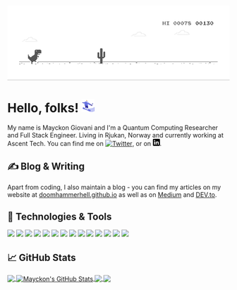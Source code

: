 
[![Header](./dino.gif "Header")](https://doomhammerhell.github.io/)

# Hello, folks! <img src="https://raw.githubusercontent.com/doomhammerhell/doomhammerhell/main/source.gif" width="30px">

My name is Mayckon Giovani and I'm a Quantum Computing Researcher and Full Stack Engineer. Living in Rjukan, Norway and currently working at Ascent Tech. You can find me on [![Twitter][1.2]][1],  or on [![LinkedIn][3.2]][3].

## &#x270d; Blog & Writing

Apart from coding, I also maintain a blog - you can find my articles on my website at [doomhammerhell.github.io](https://doomhammerhell.github.io/) as well as on [Medium](https://medium.com/@mayckongiovani) and [DEV.to](https://dev.to/mayckongiovani).

## 🔧 Technologies & Tools
![](https://img.shields.io/badge/Code-Python-informational?style=for-the-badge&logo=python&logoColor=white&color=3776AB)
![](https://img.shields.io/badge/Code-JavaScript-informational?style=for-the-badge&logo=javascript&logoColor=white&color=F7DF1E)
![](https://img.shields.io/badge/Code-C++-informational?style=for-the-badge&logo=cplusplus&logoColor=white&color=00599C)
![](https://img.shields.io/badge/Code-Dart-informational?style=for-the-badge&logo=dart&logoColor=white&color=0175C2)
![](https://img.shields.io/badge/Code-Haskell-informational?style=for-the-badge&logo=haskell&logoColor=white&color=5D4F85)
![](https://img.shields.io/badge/Shell-Bash-informational?style=for-the-badge&logo=gnu-bash&logoColor=white&color=4EAA25)
![](https://img.shields.io/badge/OS-ArchLinux-informational?style=for-the-badge&logo=archlinux&logoColor=white&color=1793D1)
![](https://img.shields.io/badge/OS-AlpineLinux-informational?style=for-the-badge&logo=alpinelinux&logoColor=white&color=0D597F)
![](https://img.shields.io/badge/Tools-PostgreSQL-informational?style=flat&logo=postgresql&logoColor=white&color=2bbc8a)
![](https://img.shields.io/badge/Tools-PostgreSQL-informational?style=flat&logo=postgresql&logoColor=white&color=2bbc8a)
![](https://img.shields.io/badge/Tools-Docker-informational?style=flat&logo=docker&logoColor=white&color=2bbc8a)
![](https://img.shields.io/badge/Tools-Kubernetes-informational?style=flat&logo=kubernetes&logoColor=white&color=2bbc8a)
![](https://img.shields.io/badge/Tools-Red_Hat_OpenShift-informational?style=flat&logo=red-hat-open-shift&logoColor=white&color=2bbc8a)
![](https://img.shields.io/badge/Cloud-Digital_Ocean-informational?style=flat&logo=digitalocean&logoColor=white&color=2bbc8a)

## &#x1f4c8; GitHub Stats

<a href="https://github.com/doomhammerhell/doomhammerhell">
  <img align="center" src="https://github-readme-stats.vercel.app/api/top-langs/?username=doomhammerhell&hide=java,html&title_color=ffffff&text_color=c9cacc&icon_color=2bbc8a&bg_color=1d1f21" />
</a>
<a href="https://github.com/doomhammerhell/doomhammerhell">
  <img align="center" src="https://github-readme-stats.vercel.app/api?username=doomhammerhell&show_icons=true&line_height=27&count_private=true&title_color=ffffff&text_color=c9cacc&icon_color=2bbc8a&bg_color=1d1f21" alt="Mayckon's GitHub Stats" />
</a>

<a href="https://github.com/doomhammerhell/python-project-blueprint">
  <img align="center" src="https://github-readme-stats.vercel.app/api/pin/?username=doomhammerhell&repo=python-project-blueprint&title_color=ffffff&text_color=c9cacc&icon_color=2bbc8a&bg_color=1d1f21" />
</a>


<a href="https://github.com/doomhammerhell/go-project-blueprint">
  <img align="center" src="https://github-readme-stats.vercel.app/api/pin/?username=doomhammerhell&repo=go-project-blueprint&title_color=ffffff&text_color=c9cacc&icon_color=2bbc8a&bg_color=1d1f21" />
</a>    

<!-- links to social media icons -->

<!-- icons with padding -->

[1.1]: http://i.imgur.com/tXSoThF.png (twitter icon with padding)
[2.1]: http://i.imgur.com/0o48UoR.png (github icon with padding)

<!-- icons without padding -->

[1.2]: http://i.imgur.com/wWzX9uB.png (twitter icon without padding)
[2.2]: http://i.imgur.com/9I6NRUm.png (github icon without padding)
[3.2]: https://raw.githubusercontent.com/doomhammerhell/doomhammerhell/main/linkedin-3-16.png (LinkedIn icon without padding)


<!-- links to your social media accounts -->

[1]: https://twitter.com/CreatorOfChaos
[2]: https://github.com/doomhammerhell
[3]: https://www.linkedin.com/in/mayckongiovani/


<!-- Resources -->
<!-- Icons: https://simpleicons.org/ -->
<!-- GitHub Stats: https://github.com/anuraghazra/github-readme-stats -->
<!-- Emojis: https://emojipedia.org/emoji/ -->
<!-- HTML Emojis: https://www.fileformat.info/index.htm -->
<!-- Shields: https://shields.io/ -->
